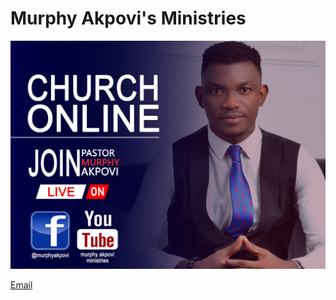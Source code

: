 # Murphy Akpovi's Ministries

![Banner](/public/images/online.jpg)

[](https://mams.ng)

[Email](mailto://info@mams.ng)
